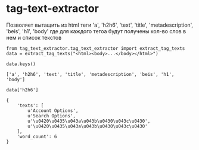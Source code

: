tag-text-extractor
==========

Позволяет вытащить из html теги 
'a', 'h2h6', 'text', 'title', 'metadescription', 'beis', 'h1', 'body'
где для каждого тегоа будут получены кол-во слов в нем и список текстов


```
from tag_text_extractor.tag_text_extractor import extract_tag_texts
data = extract_tag_texts("<html><body>...</body></html>")

data.keys()

['a', 'h2h6', 'text', 'title', 'metadescription', 'beis', 'h1', 'body']

data['h2h6']

{
    'texts': [
        u'Account Options', 
        u'Search Options', 
        u'\u0420\u0435\u043a\u043b\u0430\u043c\u0430',
        u'\u0420\u0435\u043a\u043b\u0430\u043c\u0430'
    ],
    'word_count': 6
}

```
